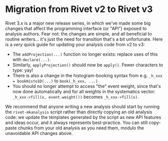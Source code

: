 # Migration from Rivet v2 to Rivet v3

Rivet 3.x is a major new release series, in which we've made some big changes
that affect the programming interface (or "API") exposed to analysis authors.
Fear not: the changes are simple, and all beneficial to routine writers... it's
just the need for transition that's a bit unfortunate. Here is a *very* quick
guide for updating your analysis code from v2 to v3:

- The `addProjection(...)` function no longer exists: replace uses of this with `declare(...)`.
- Similarly, `applyProjection()` should now be `apply()`. Fewer characters to type: yay!
- There is also a change in the histogram-booking syntax from e.g. `_h_xxx = bookHisto1D(...)` to `book(_h_xxx, ...)`
- You should no longer attempt to access "the" event weight, since that's now done automatically and for all weights in the systematics vector: `_h_xxx->fill(x, event.weight())` becomes `_h_xxx->fill(x)`.

We recommend that anyone writing a new analysis should start by running the
`rivet-mkanalysis` script rather than directly copying an old analysis code: we
update the templates generated by the script as new API features and ideas
occur, and it always represents best-practice. You can still copy-paste chunks
from your old analysis as you need them, modulo the unavoidable API changes above.
